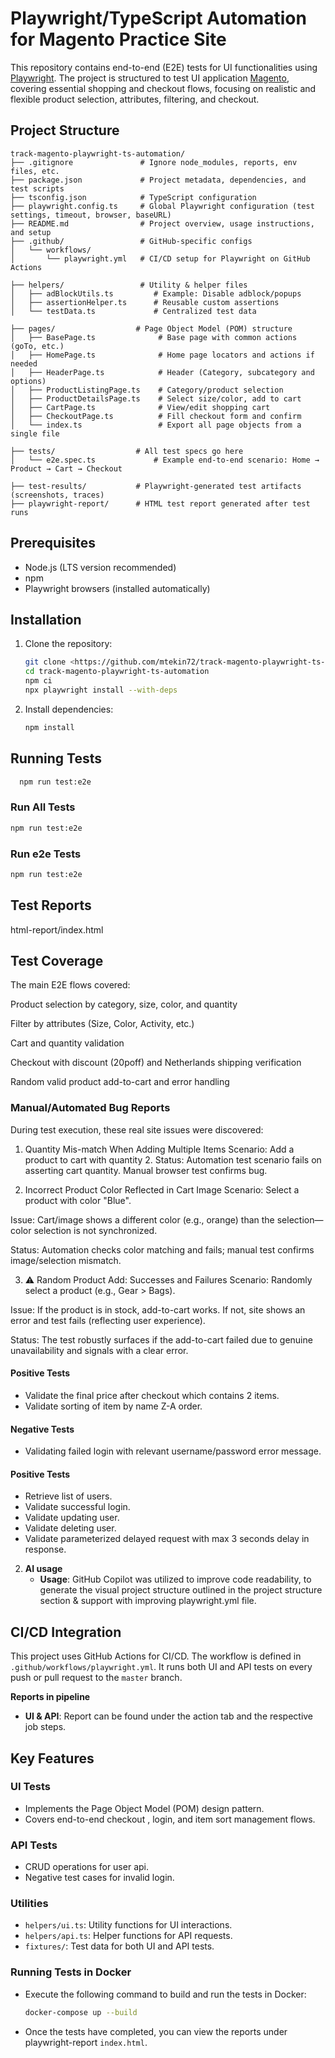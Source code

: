 # Playwright/TypeScript Automation for Magento Practice Site

This repository contains end-to-end (E2E) tests for UI  functionalities using [Playwright](https://playwright.dev/). The project is structured to test UI application [Magento](https://magento.softwaretestingboard.com/), covering essential shopping and checkout flows, focusing on realistic and flexible product selection, attributes, filtering, and checkout.

## Project Structure

```
track-magento-playwright-ts-automation/
├── .gitignore               # Ignore node_modules, reports, env files, etc.
├── package.json             # Project metadata, dependencies, and test scripts
├── tsconfig.json            # TypeScript configuration
├── playwright.config.ts     # Global Playwright configuration (test settings, timeout, browser, baseURL)
├── README.md                # Project overview, usage instructions, and setup
├── .github/                 # GitHub-specific configs
│   └── workflows/
│       └── playwright.yml   # CI/CD setup for Playwright on GitHub Actions

├── helpers/                 # Utility & helper files
│   ├── adBlockUtils.ts         # Example: Disable adblock/popups 
│   ├── assertionHelper.ts      # Reusable custom assertions 
│   └── testData.ts             # Centralized test data 

├── pages/                  # Page Object Model (POM) structure
│   ├── BasePage.ts              # Base page with common actions (goTo, etc.)
│   ├── HomePage.ts              # Home page locators and actions if needed
│   ├── HeaderPage.ts            # Header (Category, subcategory and options)
│   ├── ProductListingPage.ts    # Category/product selection
│   ├── ProductDetailsPage.ts    # Select size/color, add to cart
│   ├── CartPage.ts              # View/edit shopping cart
│   ├── CheckoutPage.ts          # Fill checkout form and confirm
│   └── index.ts                 # Export all page objects from a single file

├── tests/                  # All test specs go here
│   └── e2e.spec.ts             # Example end-to-end scenario: Home → Product → Cart → Checkout

├── test-results/           # Playwright-generated test artifacts (screenshots, traces)
├── playwright-report/      # HTML test report generated after test runs

```

## Prerequisites

- Node.js (LTS version recommended)
- npm
- Playwright browsers (installed automatically)


## Installation

1. Clone the repository:
   ```bash
   git clone <https://github.com/mtekin72/track-magento-playwright-ts-automation.git>
   cd track-magento-playwright-ts-automation
   npm ci
   npx playwright install --with-deps
   ```

2. Install dependencies:
   ```bash
   npm install
   ```

## Running Tests
 ```bash
   npm run test:e2e

   ```
### Run All Tests
```bash
npm run test:e2e

```

### Run e2e Tests
```bash
npm run test:e2e
```

## Test Reports

html-report/index.html


## Test Coverage

The main E2E flows covered:

Product selection by category, size, color, and quantity

Filter by attributes (Size, Color, Activity, etc.)

Cart and quantity validation

Checkout with discount (20poff) and Netherlands shipping verification

Random valid product add-to-cart and error handling

### Manual/Automated Bug Reports
During test execution, these real site issues were discovered:

1. Quantity Mis-match When Adding Multiple Items
Scenario: Add a product to cart with quantity 2.
Status: Automation test scenario fails on asserting cart quantity. Manual browser test confirms bug.

2. Incorrect Product Color Reflected in Cart Image
Scenario: Select a product with color "Blue".

Issue: Cart/image shows a different color (e.g., orange) than the selection—color selection is not synchronized.

Status: Automation checks color matching and fails; manual test confirms image/selection mismatch.

3. ⚠️ Random Product Add: Successes and Failures
Scenario: Randomly select a product (e.g., Gear > Bags).

Issue: If the product is in stock, add-to-cart works. If not, site shows an error and test fails (reflecting user experience).

Status: The test robustly surfaces if the add-to-cart failed due to genuine unavailability and signals with a clear error.
#### Positive Tests
- Validate the final price after checkout which contains 2 items.
- Validate sorting of item by name Z-A order.

#### Negative Tests
- Validating failed login with relevant username/password error message.



#### Positive Tests
- Retrieve list of users.
- Validate successful login.
- Validate updating user.
- Validate deleting user.
- Validate parameterized delayed request with max 3 seconds delay in response.




2. **AI usage**  
   - **Usage**: GitHub Copilot was utilized to improve code readability, to generate the visual project structure outlined in the project structure section & support with improving playwright.yml file.

## CI/CD Integration

This project uses GitHub Actions for CI/CD. The workflow is defined in `.github/workflows/playwright.yml`. It runs both UI and API tests on every push or pull request to the `master` branch.

**Reports in pipeline**  
   - **UI & API**: Report can be found under the action tab and the respective job steps. 

## Key Features

### UI Tests
- Implements the Page Object Model (POM) design pattern.
- Covers end-to-end checkout , login, and item sort management flows.

### API Tests
- CRUD operations for user api.
- Negative test cases for invalid login.

### Utilities
- `helpers/ui.ts`: Utility functions for UI interactions.
- `helpers/api.ts`: Helper functions for API requests.
- `fixtures/`: Test data for both UI and API tests.

### Running Tests in Docker
- Execute the following command to build and run the tests in Docker:
  ```bash
  docker-compose up --build
- Once the tests have completed, you can view the reports under playwright-report `index.html`.
